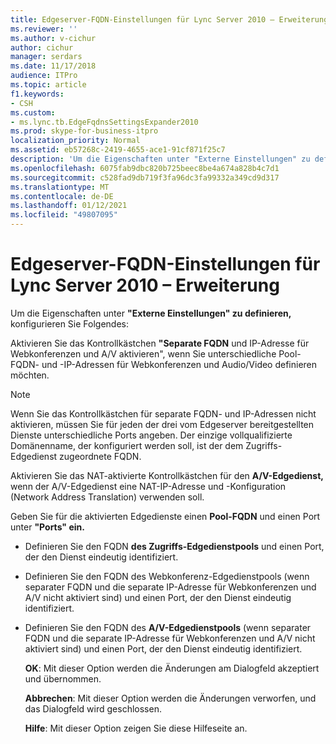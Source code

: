 ```yaml
---
title: Edgeserver-FQDN-Einstellungen für Lync Server 2010 – Erweiterung
ms.reviewer: ''
ms.author: v-cichur
author: cichur
manager: serdars
ms.date: 11/17/2018
audience: ITPro
ms.topic: article
f1.keywords:
- CSH
ms.custom:
- ms.lync.tb.EdgeFqdnsSettingsExpander2010
ms.prod: skype-for-business-itpro
localization_priority: Normal
ms.assetid: eb57268c-2419-4655-ace1-91cf871f25c7
description: 'Um die Eigenschaften unter "Externe Einstellungen" zu definieren, konfigurieren Sie Folgendes:'
ms.openlocfilehash: 6075fab9dbc820b725beec8be4a674a828b4c7d1
ms.sourcegitcommit: c528fad9db719f3fa96dc3fa99332a349cd9d317
ms.translationtype: MT
ms.contentlocale: de-DE
ms.lasthandoff: 01/12/2021
ms.locfileid: "49807095"
---
```

# <a name="edge-server-fqdn-settings-expander-for-lync-server-2010"></a>Edgeserver-FQDN-Einstellungen für Lync Server 2010 – Erweiterung
 
Um die Eigenschaften unter **"Externe Einstellungen" zu definieren,** konfigurieren Sie Folgendes:
  
Aktivieren Sie das Kontrollkästchen **"Separate FQDN** und IP-Adresse für Webkonferenzen und A/V aktivieren", wenn Sie unterschiedliche Pool-FQDN- und -IP-Adressen für Webkonferenzen und Audio/Video definieren möchten.
  
> [!NOTE]
> Wenn Sie das Kontrollkästchen für separate FQDN- und IP-Adressen nicht aktivieren, müssen Sie für jeden der drei vom Edgeserver bereitgestellten Dienste unterschiedliche Ports angeben. Der einzige vollqualifizierte Domänenname, der konfiguriert werden soll, ist der dem Zugriffs-Edgedienst zugeordnete FQDN. 
  
Aktivieren Sie das NAT-aktivierte Kontrollkästchen für den **A/V-Edgedienst,** wenn der A/V-Edgedienst eine NAT-IP-Adresse und -Konfiguration (Network Address Translation) verwenden soll.
  
Geben Sie für die aktivierten Edgedienste einen **Pool-FQDN** und einen Port unter **"Ports" ein.**
  
- Definieren Sie den FQDN **des Zugriffs-Edgedienstpools** und einen Port, der den Dienst eindeutig identifiziert.
    
- Definieren  Sie den FQDN des Webkonferenz-Edgedienstpools (wenn separater FQDN und die separate IP-Adresse für Webkonferenzen und A/V nicht aktiviert sind) und einen Port, der den Dienst eindeutig identifiziert.
    
- Definieren Sie den FQDN des **A/V-Edgedienstpools** (wenn separater FQDN und die separate IP-Adresse für Webkonferenzen und A/V nicht aktiviert sind) und einen Port, der den Dienst eindeutig identifiziert.
    
  **OK**: Mit dieser Option werden die Änderungen am Dialogfeld akzeptiert und übernommen.
  
  **Abbrechen**: Mit dieser Option werden die Änderungen verworfen, und das Dialogfeld wird geschlossen.
  
  **Hilfe**: Mit dieser Option zeigen Sie diese Hilfeseite an.
  

